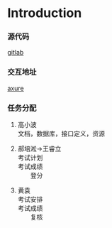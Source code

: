# Introduction
### 源代码
[gitlab](git@gitlab.hanboard.com.cn:platform/edu-cloud-school.git)
### 交互地址
[axure](http://axure.hanboard.com.cn:8081/school/exam-work/index.html#g=1&p=考试计划)

### 任务分配
1. 高小波  
文档，数据库，接口定义，资源
2. 郝培淞->王睿立   
考试计划  
考试成绩  
　　登分

3. 黄袁  
考试安排  
考试成绩  
　　复核  